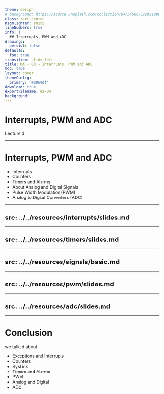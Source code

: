 ```yaml
---
theme: seriph
# background: https://source.unsplash.com/collection/94734566/1920x1080
class: text-center
highlighter: shiki
lineNumbers: true
info: |
  ## Interrupts, PWM and ADC
drawings:
  persist: false
defaults:
  foo: true
transition: slide-left
title: MA - 03 - Interrupts, PWM and ADC
mdc: true
layout: cover
themeConfig:
  primary: '#0060df'
download: true
exportFilename: ma-04
background:
---
```


# Interrupts, PWM and ADC
Lecture 4

---

# Interrupts, PWM and ADC

- Interrupts
- Counters
- Timers and Alarms
- About Analog and Digital Signals
- Pulse Width Modulation (PWM)
- Analog to Digital Converters (ADC)

<!-- Interrupts -->

---
src: ../../resources/interrupts/slides.md
---

<!-- Timers -->

---
src: ../../resources/timers/slides.md
---

<!-- Signals -->

---
src: ../../resources/signals/basic.md
---

<!-- PWM -->

---
src: ../../resources/pwm/slides.md
---

<!-- ADC -->

---
src: ../../resources/adc/slides.md
---

---

# Conclusion
we talked about

- Exceptions and Interrupts
- Counters
- SysTick
- Timers and Alarms
- PWM
- Analog and Digital
- ADC
